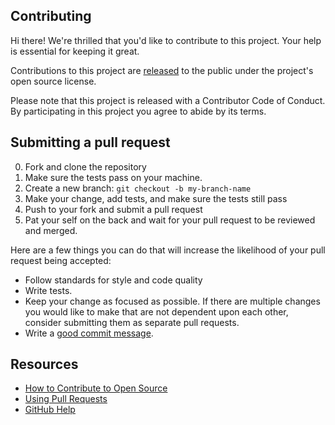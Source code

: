 <!--
 * @Github: https://github.com/Certseeds/CS203_DSAA_template
 * @Organization: SUSTech
 * @Author: nanoseeds
 * @Date: 2020-07-26 16:34:11
 * @LastEditors: nanoseeds
 * @LastEditTime: 2020-07-26 16:35:14
 * @License: CC-BY-NC-SA_V4_0 or any later version 
 -->
## Contributing

Hi there! We're thrilled that you'd like to contribute to this project. Your help is essential for keeping it great.

Contributions to this project are [released](https://help.github.com/articles/github-terms-of-service/#6-contributions-under-repository-license) to the public under the project's open source license.

Please note that this project is released with a Contributor Code of Conduct. By participating in this project you agree to abide by its terms.

## Submitting a pull request

0. Fork and clone the repository
1. Make sure the tests pass on your machine.
2. Create a new branch: `git checkout -b my-branch-name`
3. Make your change, add tests, and make sure the tests still pass
4. Push to your fork and submit a pull request
5. Pat your self on the back and wait for your pull request to be reviewed and merged.

Here are a few things you can do that will increase the likelihood of your pull request being accepted:

- Follow standards for style and code quality
- Write tests.
- Keep your change as focused as possible. If there are multiple changes you would like to make that are not dependent upon each other, consider submitting them as separate pull requests.
- Write a [good commit message](http://tbaggery.com/2008/04/19/a-note-about-git-commit-messages.html).

## Resources

- [How to Contribute to Open Source](https://opensource.guide/how-to-contribute/)
- [Using Pull Requests](https://help.github.com/articles/about-pull-requests/)
- [GitHub Help](https://help.github.com)
